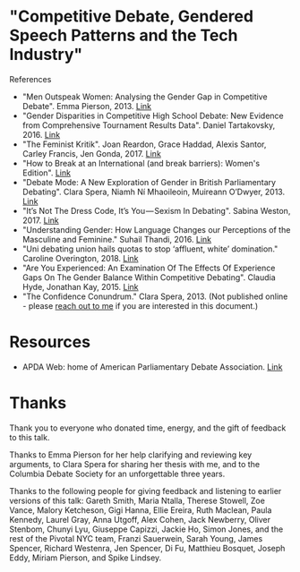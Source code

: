 # "Competitive Debate, Gendered Speech Patterns and the Tech Industry"

References

* "Men Outspeak Women: Analysing the Gender Gap in Competitive Debate". Emma Pierson, 2013. [Link](http://mdr.monashdebaters.com/volume-11-2013/men-outspeak-women-analysing-the-gender-gap-in-competitive-debate/)
* "Gender Disparities in Competitive High School Debate: New Evidence from Comprehensive Tournament Results Data". Daniel Tartakovsky, 2016. [Link](https://docs.google.com/document/d/1GLOR3w_CdF1otgWRElSTjLlzYId3gbTLB2REiV6ySJU/edit)
* "The Feminist Kritik". Joan Reardon, Grace Haddad, Alexis Santor, Carley Francis, Jen Gonda, 2017. [Link](https://ohiospeaks.net/2017/05/06/the-feminist-kritik/)
* "How to Break at an International (and break barriers): Women's Edition". [Link](https://docs.google.com/document/d/1GLOR3w_CdF1otgWRElSTjLlzYId3gbTLB2REiV6ySJU/edit)
* "Debate Mode: A New Exploration of Gender in British Parliamentary Debating". Clara Spera, Niamh Ní Mhaoileoin, Muireann O’Dwyer, 2013. [Link](http://mdr.monashdebaters.com/volume-11-2013/debate-mode-a-new-exploration-of-gender-in-british-parliamentary-debating/)
* "It’s Not The Dress Code, It’s You — Sexism In Debating". Sabina Weston, 2017. [Link](https://medium.com/@sabinaweston/its-not-the-dress-code-it-s-you-sexism-in-debating-dcccaaf38507)
* "Understanding Gender: How Language Changes our Perceptions of the Masculine and Feminine." Suhail Thandi, 2016. [Link](http://www.foxhedgehog.com/2016/04/understanding-gender-how-language-changes-our-perceptions-of-the-masculine-and-feminine/)
* "Uni debating union hails quotas to stop ‘affluent, white’ domination." Caroline Overington, 2018. [Link](https://www.theaustralian.com.au/news/nation/uni-debating-union-hails-quotas-to-stop-affluent-white-domination/news-story/0c9931cb949dcc7e371fc44b24c1c4f2)
* "Are You Experienced: An Examination Of The Effects Of Experience Gaps On The Gender Balance Within Competitive Debating". Claudia Hyde, Jonathan Kay, 2015. [Link](http://mdr.monashdebaters.com/volume-13-2015/are-you-experienced-an-examination-of-the-effects-of-experience-gaps-on-the-gender-balance-within-competitive-debating/)
* "The Confidence Conundrum." Clara Spera, 2013. (Not published online - please [reach out to me](mailto:yu.denise.d@gmail.com) if you are interested in this document.)

# Resources

* APDA Web: home of American Parliamentary Debate Association. [Link](http://apdaweb.org)

# Thanks

Thank you to everyone who donated time, energy, and the gift of feedback to this talk.

Thanks to Emma Pierson for her help clarifying and reviewing key arguments, to Clara Spera for sharing her thesis with me, and to the Columbia Debate Society for an unforgettable three years.

Thanks to the following people for giving feedback and listening to earlier versions of this talk: Gareth Smith,
Maria Ntalla, Therese Stowell, Zoe Vance, Malory Ketcheson, Gigi Hanna, Ellie Ereira, Ruth Maclean,
Paula Kennedy, Laurel Gray, Anna Utgoff, Alex Cohen, Jack Newberry, Oliver Stenbom, Chunyi Lyu, Giuseppe Capizzi,
Jackie Ho, Simon Jones, and the rest of the Pivotal NYC team,
Franzi Sauerwein, Sarah Young, James Spencer,
Richard Westenra, Jen Spencer, Di Fu, Matthieu Bosquet, Joseph Eddy, Miriam Pierson, and Spike Lindsey.
